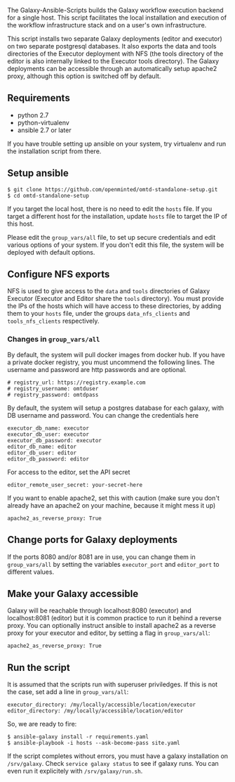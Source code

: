 The Galaxy-Ansible-Scripts builds the Galaxy workflow execution backend for a single host. This script facilitates the local installation and execution of the workflow infrastructure stack and on a user's own infrastructure.

This script installs two separate Galaxy deployments (editor and executor) on two separate postgresql databases. It also exports the data and tools directories of the Executor deployment with NFS (the tools directory of the editor is also internally linked to the Executor tools directory). The Galaxy deployments can be accessible through an automatically setup apache2 proxy, although this option is switched off by default.

## Requirements

* python 2.7
* python-virtualenv
* ansible 2.7 or later

If you have trouble setting up ansible on your system, try virtualenv and run the installation script from there.

## Setup ansible

```code=bash
$ git clone https://github.com/openminted/omtd-standalone-setup.git
$ cd omtd-standalone-setup
```
If you target the local host, there is no need to edit the `hosts` file. If you target a different host for the installation, update `hosts` file to target the IP of this host.

Please edit the `group_vars/all` file, to set up secure credentials and edit various options of your system. If you don't edit this file, the system will be deployed with default options.

## Configure NFS exports

NFS is used to give access to the `data` and `tools` directories of Galaxy Executor (Executor and Editor share the `tools` directory). You must provide the IPs of the hosts which will have access to these directories, by adding them to your `hosts` file, under the groups `data_nfs_clients` and `tools_nfs_clients` respectively.

### Changes in `group_vars/all`

By default, the system will pull docker images from docker hub. If you have a private docker registry, you must uncommend the following lines. The username and password are http passwords and are optional.
```code=yaml
# registry_url: https://registry.example.com
# registry_username: omtduser
# registry_password: omtdpass
```

By default, the system will setup a postgres database for each galaxy, with DB username and password. You can change the credentials here
```code=yaml,name=group_vars/all
executor_db_name: executor
executor_db_user: executor
executor_db_password: executor
editor_db_name: editor
editor_db_user: editor
editor_db_password: editor
```

For access to the editor, set the API secret
```code=yaml,name=group_vars/all
editor_remote_user_secret: your-secret-here
```

If you want to enable apache2, set this with caution (make sure you don't already have an apache2 on your machine, because it might mess it up)
```code=yaml,name=group_vars/all
apache2_as_reverse_proxy: True
```

## Change ports for Galaxy deployments
If the ports 8080 and/or 8081 are in use, you can change them in `group_vars/all` by setting the variables `executor_port` and `editor_port` to different values.

## Make your Galaxy accessible
Galaxy will be reachable through localhost:8080 (executor) and localhost:8081 (editor) but it is common practice to run it behind a reverse proxy. You can optionally instruct ansible to install apache2 as a reverse proxy for your executor and editor, by setting a flag in `group_vars/all`:

```code=yaml,name=group_vars/all
apache2_as_reverse_proxy: True
```

## Run the script
It is assumed that the scripts run with superuser priviledges. If this is not the case, set add a line in `group_vars/all`:

```code=yaml
executor_directory: /my/locally/accessible/location/executor
editor_directory: /my/locally/accessible/location/editor
``` 

So, we are ready to fire:
```code=bash
$ ansible-galaxy install -r requirements.yaml
$ ansible-playbook -i hosts --ask-become-pass site.yaml
```

If the script completes without errors, you must have a galaxy installation on `/srv/galaxy`. Check `service galaxy status` to see if galaxy runs. You can even run it explicitely with `/srv/galaxy/run.sh`.
